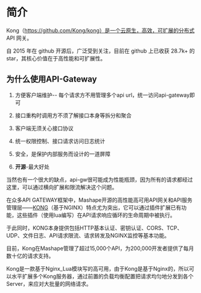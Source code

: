 　　　

# 简介



Kong（https://github.com/Kong/kong）是一个云原生，高效，可扩展的分布式 API 网关。 

自 2015 年在 github 开源后，广泛受到关注，目前在 github 上已收获 28.7k+ 的 star，其核心价值在于高性能和可扩展性。







## 为什么使用API-Gateway



1. 方便客户端维护-- 每个请求方不用管理多个api url，统一访问api-gateway即可

2. 接口重构时调用方不须了解接口本身等拆分和聚合

3. 客户端无须关心接口协议

4. 统一权限控制、接口请求访问日志统计

5. 安全，是保护内部服务而设计的一道屏障
6. **开源**-最大好处



  当然也有一个很大的缺点，api-gw很可能成为性能瓶颈，因为所有的请求都经过这里，可以通过横向扩展和限流解决这个问题。



在众多API GATEWAY框架中，Mashape开源的高性能高可用API网关和API服务管理层——[KONG](https://link.jianshu.com/?t=https://getkong.org/)（基于NGINX）特点尤为突出，它可以通过插件扩展已有功能，这些插件（使用lua编写）在API请求响应循环的生命周期中被执行。

于此同时，KONG本身提供包括HTTP基本认证、密钥认证、CORS、TCP、UDP、文件日志、API请求限流、请求转发及NGINX监控等基本功能。

目前，Kong在Mashape管理了超过15,000个API，为200,000开发者提供了每月数十亿的请求支持。

Kong是一款基于Nginx_Lua模块写的高可用，由于Kong是基于Nginx的，所以可以水平扩展多个Kong服务器，通过前置的负载均衡配置把请求均匀地分发到各个Server，来应对大批量的网络请求。

